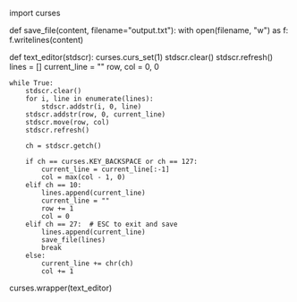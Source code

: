 import curses

def save_file(content, filename="output.txt"):
    with open(filename, "w") as f:
        f.writelines(content)

def text_editor(stdscr):
    curses.curs_set(1)
    stdscr.clear()
    stdscr.refresh()
    lines = []
    current_line = ""
    row, col = 0, 0

    while True:
        stdscr.clear()
        for i, line in enumerate(lines):
            stdscr.addstr(i, 0, line)
        stdscr.addstr(row, 0, current_line)
        stdscr.move(row, col)
        stdscr.refresh()

        ch = stdscr.getch()

        if ch == curses.KEY_BACKSPACE or ch == 127:
            current_line = current_line[:-1]
            col = max(col - 1, 0)
        elif ch == 10:
            lines.append(current_line)
            current_line = ""
            row += 1
            col = 0
        elif ch == 27:  # ESC to exit and save
            lines.append(current_line)
            save_file(lines)
            break
        else:
            current_line += chr(ch)
            col += 1

curses.wrapper(text_editor)

       

